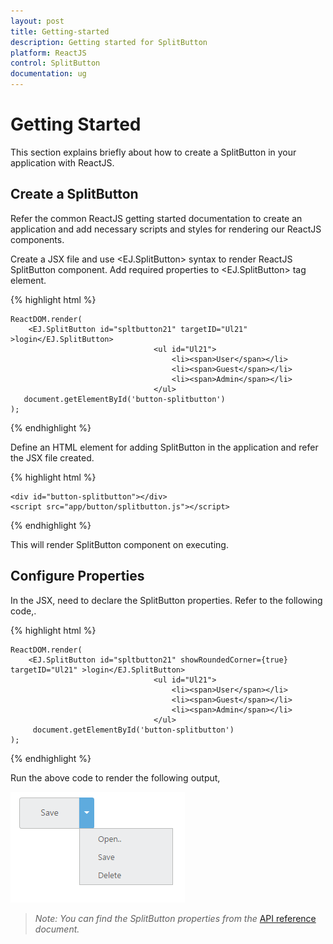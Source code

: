 ```yaml
---
layout: post
title: Getting-started
description: Getting started for SplitButton
platform: ReactJS
control: SplitButton
documentation: ug
---
```


# Getting Started

This section explains briefly about how to create a SplitButton in your application with ReactJS.

## Create a SplitButton

Refer the common ReactJS getting started documentation to create an application and add necessary scripts and styles for rendering our ReactJS components.

Create a JSX file and use &lt;EJ.SplitButton&gt; syntax to render ReactJS SplitButton component. Add required properties to &lt;EJ.SplitButton&gt; tag element. 

{% highlight html %}

    ReactDOM.render(   
        <EJ.SplitButton id="spltbutton21" targetID="Ul21" >login</EJ.SplitButton>
                                    <ul id="Ul21">
                                        <li><span>User</span></li>
                                        <li><span>Guest</span></li>
                                        <li><span>Admin</span></li>
                                    </ul>
       document.getElementById('button-splitbutton')  
    );

{% endhighlight %}

Define an HTML element for adding SplitButton in the application and refer the JSX file created.

{% highlight html %}

    <div id="button-splitbutton"></div>
	<script src="app/button/splitbutton.js"></script>

{% endhighlight %}

This will render SplitButton component on executing.

## Configure Properties

In the JSX, need to declare the SplitButton properties. Refer to the following code,.

{% highlight html %}

    ReactDOM.render(   
        <EJ.SplitButton id="spltbutton21" showRoundedCorner={true} targetID="Ul21" >login</EJ.SplitButton>
                                    <ul id="Ul21">
                                        <li><span>User</span></li>
                                        <li><span>Guest</span></li>
                                        <li><span>Admin</span></li>
                                    </ul>
         document.getElementById('button-splitbutton')
    );

{% endhighlight %}


Run the above code to render the following output,

![](Getting-Started_images/Getting-Started_img1.png)


> _Note:_ _You can find the SplitButton properties from the_ [API reference](https://help.syncfusion.com/api/js/ejsplitbutton) _document._
